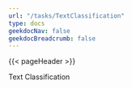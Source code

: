 ```yaml
---
url: "/tasks/TextClassification"
type: docs
geekdocNav: false
geekdocBreadcrumb: false
---
```


{{< pageHeader >}}

Text Classification